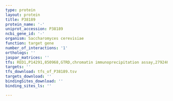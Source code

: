 ```yaml
---
type: protein
layout: protein
title: P38189
protein_name: '-'
uniprot_accession: P38189
ncbi_gene_id: '-'
organism: Saccharomyces cerevisiae
function: target gene
number_of_interactions: '1'
orthologs: ''
jaspar_matrices: ''
tfs: RED1,P14291,850968,GTRD,chromatin immunoprecipitation assay,27924024%5Buid%5D,No
targets: ''
tfs_download: tfs_of_P38189.tsv
targets_download: ''
bindingSites_download: ''
binding_sites_ls: ''

---
```

